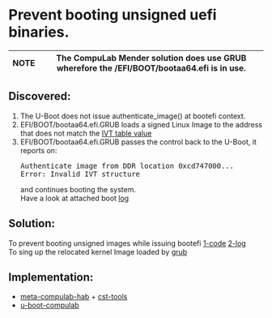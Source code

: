 # Prevent booting unsigned uefi binaries.

|NOTE|The CompuLab Mender solution does use GRUB wherefore the <bootmedia>/EFI/BOOT/bootaa64.efi is in use.|
|---|---|

## Discovered:
1)	The U-Boot does not issue authenticate_image() at bootefi context.
2)	EFI/BOOT/bootaa64.efi.GRUB loads a signed Linux Image to the address that does not match the [IVT table value](https://github.com/nxp-imx/uboot-imx/blob/lf_v2022.04/doc/imx/habv4/script_examples/genIVT.pl#L5)
3)	EFI/BOOT/bootaa64.efi.GRUB passes the control back to the U-Boot, it reports on:<pre>Authenticate image from DDR location 0xcd747000...
Error: Invalid IVT structure
</pre>and continues booting the system.<br>
Have a look at attached boot [log](https://github.com/compulab-yokneam/Documentation/blob/master/mender/mender-hab-boot.log#L123-L128)

## Solution:
To prevent booting unsigned images while issuing bootefi [1-code](https://github.com/compulab-yokneam/u-boot-compulab/commit/964c985b899f8c5707c95540baa9fa671f4597a0) [2-log](https://github.com/compulab-yokneam/Documentation/blob/master/mender/mender-hab-boot.log#L85-L117)<br>
To sing up the relocated kernel Image loaded by [grub](https://github.com/compulab-yokneam/cst-tools/blob/master/imx8/Makefile#L42-L48)

## Implementation:
* [meta-compulab-hab](https://github.com/compulab-yokneam/meta-compulab-hab) + [cst-tools](https://github.com/compulab-yokneam/cst-tools/commits/master/imx8)
* [u-boot-compulab](https://github.com/compulab-yokneam/u-boot-compulab/tree/u-boot-compulab_v2022.04)
